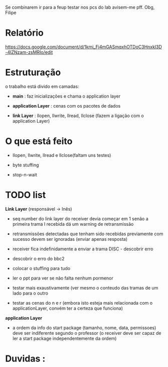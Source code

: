 Se combinarem ir para a feup testar nos pcs do lab avisem-me pff.
Obg, Filipe

# Relatório #

https://docs.google.com/document/d/1kmi_Fj4mGASmqxhOTDoC3Hnxkl3D-4IZNzam-zsMRIo/edit

# Estruturação #

o trabalho está divido em camadas:

* **main** : faz inicializações e chama o application layer

* **application Layer** : cenas com os pacotes de dados

* **link Layer** : llopen, llwrite, llread, llclose (fazem a ligação com o application Layer)

# O que está feito  #

* llopen, llwrite, llread e llclose(faltam uns testes)

* byte stuffing

* stop-n-wait

# TODO list #

**Link Layer** (responsável -> Inês)

* seq number do link layer do receiver devia começar em 1 senão a primeira trama I recebida dá um warning de retransmissão

* retransmissões detectadas que tenham sido recebidas previamente com sucesso devem ser ignoradas (enviar apenas resposta)

* receiver fica indefinidamente a enviar a trama DISC - descobrir erro


* descobrir o erro do bbc2

* colocar o stuffing para tudo

* ler o ppt para ver se não falta nenhum pormenor

* testar mais exaustivamente (ver mesmo o conteudo das tramas de um lado para o outro

* testar as cenas do n e r (embora isto esteja mais relacionada com o applicationLayer, convém ter a certeza que funciona)

**application Layer**

* a ordem da info do start package (tamanho, nome, data, permissoes) deve ser indiferente segundo o professor (o receiver deve ser capaz de ler a start package independentemente da ordem)


# Duvidas : #
